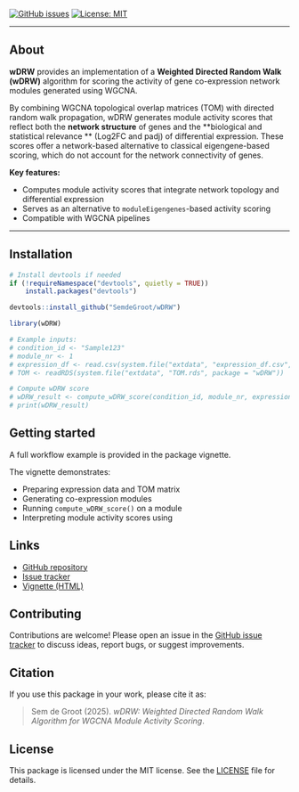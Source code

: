 
[![GitHub issues](https://img.shields.io/github/issues/SemdeGroot/wDRW)](https://github.com/yourgithubusername/wDRW/issues)
[![License: MIT](https://img.shields.io/badge/License-MIT-yellow.svg)](https://opensource.org/licenses/MIT)

---

## About

**wDRW** provides an implementation of a **Weighted Directed Random Walk (wDRW)** algorithm for scoring the activity of gene co-expression network modules generated using WGCNA.

By combining WGCNA topological overlap matrices (TOM) with directed random walk propagation, wDRW generates module activity scores that reflect both the **network structure** of genes and the **biological and statistical relevance ** (Log2FC and padj) of differential expression. These scores offer a network-based alternative to classical eigengene-based scoring, which do not account for the network connectivity of genes.

**Key features:**

- Computes module activity scores that integrate network topology and differential expression  
- Serves as an alternative to `moduleEigengenes`-based activity scoring 
- Compatible with WGCNA pipelines

---

## Installation

```r
# Install devtools if needed
if (!requireNamespace("devtools", quietly = TRUE))
    install.packages("devtools")

devtools::install_github("SemdeGroot/wDRW")
```

```r
library(wDRW)
```

```r
# Example inputs:
# condition_id <- "Sample123"
# module_nr <- 1
# expression_df <- read.csv(system.file("extdata", "expression_df.csv", package = "wDRW"))
# TOM <- readRDS(system.file("extdata", "TOM.rds", package = "wDRW"))
```

```r
# Compute wDRW score
# wDRW_result <- compute_wDRW_score(condition_id, module_nr, expression_df, TOM)
# print(wDRW_result)
```

## Getting started

A full workflow example is provided in the package vignette.

The vignette demonstrates:

- Preparing expression data and TOM matrix
- Generating co-expression modules
- Running `compute_wDRW_score()` on a module
- Interpreting module activity scores using 

## Links

- [GitHub repository](https://github.com/SemdeGroot/wDRW)
- [Issue tracker](https://github.com/SemdeGroot/wDRW/issues)
- [Vignette (HTML)](https://semdegroot.github.io/wDRW/articles/wDRW-vignette.html)

## Contributing

Contributions are welcome! Please open an issue in the [GitHub issue tracker](https://github.com/SemdeGroot/wDRW/issues) to discuss ideas, report bugs, or suggest improvements.

## Citation

If you use this package in your work, please cite it as:

> Sem de Groot (2025). *wDRW: Weighted Directed Random Walk Algorithm for WGCNA Module Activity Scoring*.

## License

This package is licensed under the MIT license. See the [LICENSE](LICENSE) file for details.
